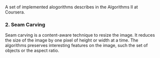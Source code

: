 A set of implemented alogorithms describes in the Algorithms II at Coursera.

### 2. Seam Carving

Seam carving is a content-aware technique to resize the image. It reduces 
the size of the image by one pixel of height or width at a time. The algorithms 
preserves interesting features on the image, such the set of objects or the 
aspect ratio.
